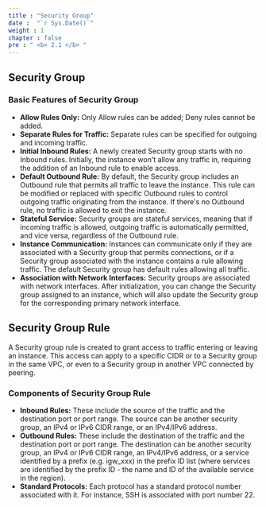 ```yaml
---
title : "Security Group"
date :  "`r Sys.Date()`" 
weight : 1
chapter : false
pre : " <b> 2.1 </b> "
---
```


## Security Group

### Basic Features of Security Group

- **Allow Rules Only:** Only Allow rules can be added; Deny rules cannot be added.
- **Separate Rules for Traffic:** Separate rules can be specified for outgoing and incoming traffic.
- **Initial Inbound Rules:** A newly created Security group starts with no Inbound rules. Initially, the instance won't allow any traffic in, requiring the addition of an Inbound rule to enable access.
- **Default Outbound Rule:** By default, the Security group includes an Outbound rule that permits all traffic to leave the instance. This rule can be modified or replaced with specific Outbound rules to control outgoing traffic originating from the instance. If there's no Outbound rule, no traffic is allowed to exit the instance.
- **Stateful Service:** Security groups are stateful services, meaning that if incoming traffic is allowed, outgoing traffic is automatically permitted, and vice versa, regardless of the Outbound rule.
- **Instance Communication:** Instances can communicate only if they are associated with a Security group that permits connections, or if a Security group associated with the instance contains a rule allowing traffic. The default Security group has default rules allowing all traffic.
- **Association with Network Interfaces:** Security groups are associated with network interfaces. After initialization, you can change the Security group assigned to an instance, which will also update the Security group for the corresponding primary network interface.

## Security Group Rule

A Security group rule is created to grant access to traffic entering or leaving an instance. This access can apply to a specific CIDR or to a Security group in the same VPC, or even to a Security group in another VPC connected by peering.

### Components of Security Group Rule

- **Inbound Rules:** These include the source of the traffic and the destination port or port range. The source can be another security group, an IPv4 or IPv6 CIDR range, or an IPv4/IPv6 address.
- **Outbound Rules:** These include the destination of the traffic and the destination port or port range. The destination can be another security group, an IPv4 or IPv6 CIDR range, an IPv4/IPv6 address, or a service identified by a prefix (e.g. igw_xxx) in the prefix ID list (where services are identified by the prefix ID - the name and ID of the available service in the region).
- **Standard Protocols:** Each protocol has a standard protocol number associated with it. For instance, SSH is associated with port number 22.
